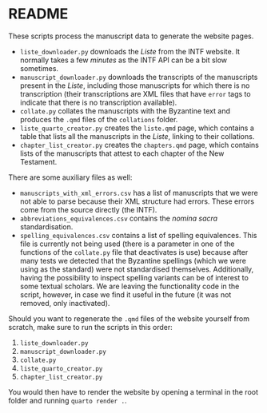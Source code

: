# README

These scripts process the manuscript data to generate the website pages.

* `liste_downloader.py` downloads the *Liste* from the INTF website. It normally takes a few *minutes* as the INTF API can be a bit slow sometimes.
* `manuscript_downloader.py` downloads the transcripts of the manuscripts present in the *Liste*, including those manuscripts for which there is no transcription (their transcriptions are XML files that have `error` tags to indicate that there is no transcription available).
* `collate.py` collates the manuscripts with the Byzantine text and produces the `.qmd` files of the `collations` folder.
* `liste_quarto_creator.py` creates the `liste.qmd` page, which contains a table that lists all the manuscripts in the *Liste*, linking to their collations.
* `chapter_list_creator.py` creates the `chapters.qmd` page, which contains lists of the manuscripts that attest to each chapter of the New Testament.

There are some auxiliary files as well:

* `manuscripts_with_xml_errors.csv` has a list of manuscripts that we were not able to parse because their XML structure had errors. These errors come from the source directly (the INTF).
* `abbreviations_equivalences.csv` contains the *nomina sacra* standardisation.
* `spelling_equivalences.csv` contains a list of spelling equivalences. This file is currently not being used (there is a parameter in one of the functions of the `collate.py` file that deactivates is use) because after many tests we detected that the Byzantine spellings (which we were using as the standard) were not standardised themselves. Additionally, having the possibility to inspect spelling variants can be of interest to some textual scholars. We are leaving the functionality code in the script, however, in case we find it useful in the future (it was not removed, only inactivated).

Should you want to regenerate the `.qmd` files of the website yourself from scratch, make sure to run the scripts in this order:

1. `liste_downloader.py`
1. `manuscript_downloader.py`
1. `collate.py`
1. `liste_quarto_creator.py`
1. `chapter_list_creator.py`

You would then have to render the website by opening a terminal in the root folder and running `quarto render .`.
